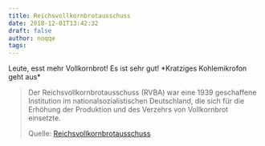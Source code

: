 ```yaml
---
title: Reichsvollkornbrotausschuss
date: 2018-12-01T13:42:32
draft: false
author: noqqe
tags:
---
```


Leute, esst mehr Vollkornbrot! Es ist sehr gut! \*Kratziges Kohlemikrofon geht
aus\*

> Der Reichsvollkornbrotausschuss (RVBA) war eine 1939 geschaffene Institution
> im nationalsozialistischen Deutschland, die sich für die Erhöhung der
> Produktion und des Verzehrs von Vollkornbrot einsetzte.
>
> Quelle: [Reichsvollkornbrotausschuss](https://de.wikipedia.org/wiki/Reichsvollkornbrotausschuss)

